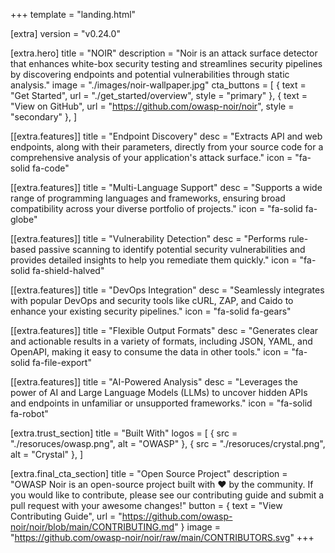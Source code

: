 +++
template = "landing.html"

[extra]
version = "v0.24.0"

[extra.hero]
title = "NOIR"
description = "Noir is an attack surface detector that enhances white-box security testing and streamlines security pipelines by discovering endpoints and potential vulnerabilities through static analysis."
image = "./images/noir-wallpaper.jpg"
cta_buttons = [
    { text = "Get Started", url = "./get_started/overview", style = "primary" },
    { text = "View on GitHub", url = "https://github.com/owasp-noir/noir", style = "secondary" },
]

[[extra.features]]
title = "Endpoint Discovery"
desc = "Extracts API and web endpoints, along with their parameters, directly from your source code for a comprehensive analysis of your application's attack surface."
icon = "fa-solid fa-code"

[[extra.features]]
title = "Multi-Language Support"
desc = "Supports a wide range of programming languages and frameworks, ensuring broad compatibility across your diverse portfolio of projects."
icon = "fa-solid fa-globe"

[[extra.features]]
title = "Vulnerability Detection"
desc = "Performs rule-based passive scanning to identify potential security vulnerabilities and provides detailed insights to help you remediate them quickly."
icon = "fa-solid fa-shield-halved"

[[extra.features]]
title = "DevOps Integration"
desc = "Seamlessly integrates with popular DevOps and security tools like cURL, ZAP, and Caido to enhance your existing security pipelines."
icon = "fa-solid fa-gears"

[[extra.features]]
title = "Flexible Output Formats"
desc = "Generates clear and actionable results in a variety of formats, including JSON, YAML, and OpenAPI, making it easy to consume the data in other tools."
icon = "fa-solid fa-file-export"

[[extra.features]]
title = "AI-Powered Analysis"
desc = "Leverages the power of AI and Large Language Models (LLMs) to uncover hidden APIs and endpoints in unfamiliar or unsupported frameworks."
icon = "fa-solid fa-robot"

[extra.trust_section]
title = "Built With"
logos = [
    { src = "./resoruces/owasp.png", alt = "OWASP" },
    { src = "./resoruces/crystal.png", alt = "Crystal" },
]

[extra.final_cta_section]
title = "Open Source Project"
description = "OWASP Noir is an open-source project built with ❤️ by the community. If you would like to contribute, please see our contributing guide and submit a pull request with your awesome changes!"
button = { text = "View Contributing Guide", url = "https://github.com/owasp-noir/noir/blob/main/CONTRIBUTING.md" }
image = "https://github.com/owasp-noir/noir/raw/main/CONTRIBUTORS.svg"
+++
